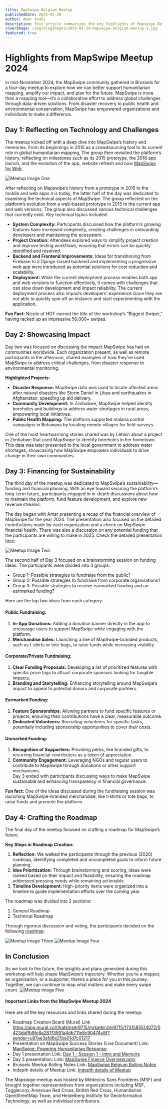 ```yaml
---
title: MapSwipe Belgium Meetup
publishedDate: 2025-02-20
author: Amar Shahi
description: This article summarizes the key highlights of Mapswipe Belgium meetup 2024.
coverImage: /img/blogImages/2025-01-24-mapswipe-belgium-meetup-1.jpg
featured: true
---
```


# Highlights from MapSwipe Meetup 2024
In mid-November 2024, the MapSwipe community gathered in Brussels for a four-day meetup to explore how we can better support humanitarian mapping, amplify our impact, and plan for the future. MapSwipe is more than a mapping tool—it’s a collaborative effort to address global challenges through data-driven solutions. From disaster recovery to public health and environmental conservation, MapSwipe has empowered organizations and individuals to make a difference.

## Day 1: Reflecting on Technology and Challenges
The meetup kicked off with a deep dive into MapSwipe’s history and memories. From its beginnings in 2015 as a crowdsourcing tool to its current role in global humanitarian mapping, The group then revisited the platform’s history, reflecting on milestones such as its 2015 prototype, the 2016 app launch, and the evolution of the app, website refresh and now [MapSwipe for Web](https://web.mapswipe.org/#/en).

![Meetup Image One](/img/blogImages/2025-01-24-mapswipe-belgium-meetup-1.jpg)

After reflecting on Mapswipe’s history from a prototype in 2015 to the mobile and web apps it is today, the latter half of the day was dedicated to examining the technical aspects of MapSwipe. The group reflected on the platform’s evolution from a web-based prototype in 2015 to the current app and web versions. The group also discussed various technical challenges that currently exist. Key technical topics included:
* **System Complexity:** Participants discussed how the platform’s growing features have increased complexity, creating challenges in onboarding developers and maintaining the ecosystem.
* **Project Creation:** Attendees explored ways to simplify project creation and improve testing workflows, ensuring that errors can be quickly identified and resolved.
* **Backend and Frontend Improvements:** Ideas for transitioning from Firebase to a Django-based backend and implementing a progressive web app were introduced as potential solutions for cost reduction and scalability.
* **Deployment:** While the current deployment process enables both app and web versions to function effectively, it comes with challenges that can slow down development and impact reliability. The current deployment process also impacts developers' experience since they are not able to quickly spin off an instance and start experimenting with the application.

**Fun Fact:**
Nicole of HOT earned the title of the workshop’s “Biggest Swiper,” having racked up an impressive 50,000+ swipes.

## Day 2: Showcasing Impact
Day two was focused on discussing the impact MapSwipe has had on communities worldwide.
Each organization present, as well as remote participants in the afternoon, shared examples of how they’ve used MapSwipe to address critical challenges, from disaster response to environmental monitoring.

**Highlighted Projects:**
* **Disaster Response:** MapSwipe data was used to locate affected areas after natural disasters like Storm Daniel in Libya and earthquakes in Afghanistan, speeding up aid delivery.
* **Community Development:** In Zimbabwe, MapSwipe helped identify boreholes and buildings to address water shortages in rural areas, empowering local initiatives.
* **Public Health Mapping:** The platform supported malaria control campaigns in Botswana by locating remote villages for field surveys.

One of the most heartwarming stories shared was by Letwin about a project in Zimbabwe that used MapSwipe to identify boreholes in her hometown. This data was later presented to the local government to address water shortages, showcasing how MapSwipe empowers individuals to drive change in their own communities.

## Day 3: Financing for Sustainability
The third day of the meetup was dedicated to MapSwipe’s sustainability—funding and financial planning. With an eye toward securing the platform’s long-term future, participants engaged in in-depth discussions about how to maintain the platform, fund feature development, and explore new revenue streams.

The day began with Amar presenting a recap of the financial overview of MapSwipe for the year 2024. The presentation also focused on the detailed contributions made by each organization and a check on MapSwipe financial health. There was also a discussion on any potential funding that the participants are willing to make in 2025. Check the detailed presentation [here](https://docs.google.com/presentation/d/1lWwv82gemDybxFjAF_vUJ4H58tpI1Vwh/edit#slide=id.g3145f004ab7_0_172).

![Meetup Image Two](/img/blogImages/2025-01-24-mapswipe-belgium-meetup-2.jpg)

The second half of Day 3 focused on a brainstorming session on funding ideas. The participants were divided into 3 groups:

* Group 1: Possible strategies to fundraise from the public?
* Group 2: Possible strategies to fundraise from corporate organisations?
* Group 3: Possible strategies to receive earmarked funding and un-earmarked funding?

Here are the top two ideas from each category:
#### Public Fundraising:
1. **In-App Donations:** Adding a donation banner directly in the app to encourage users to support MapSwipe while engaging with the platform.
2. **Merchandise Sales:** Launching a line of MapSwipe-branded products, such as t-shirts or tote bags, to raise funds while increasing visibility.
#### Corporate/Private Fundraising:
1. **Clear Funding Proposals:** Developing a list of prioritized features with specific price tags to attract corporate sponsors looking for tangible impacts.
2. **Branding and Storytelling:** Enhancing storytelling around MapSwipe’s impact to appeal to potential donors and corporate partners.
#### Earmarked Funding:
1. **Feature Sponsorships:** Allowing partners to fund specific features or projects, ensuring their contributions have a clear, measurable outcome.
2. **Dedicated Volunteers:** Recruiting volunteers for specific tasks, potentially including sponsorship opportunities to cover their costs.
#### Unmarked Funding:
1. **Recognition of Supporters:** Providing perks, like branded gifts, to recurring financial contributors as a token of appreciation.
2. **Community Engagement:** Leveraging NGOs and regular users to contribute to MapSwipe through donations or other support mechanisms.\
Day 3 ended with participants discussing ways to make MapSwipe sustainable and enhancing transparency in financial governance.


**Fun fact:**
One of the ideas discussed during the fundraising session was launching MapSwipe-branded merchandise, like t-shirts or tote bags, to raise funds and promote the platform.

## Day 4: Crafting the Roadmap
The final day of the meetup focused on crafting a roadmap for MapSwipe’s future.

**Key Steps in Roadmap Creation:**
1. **Reflection:** We walked the participants through the previous (2020) roadmap, identifying completed and uncompleted goals to inform future planning.
2. **Idea Prioritization:** Through brainstorming and scoring, ideas were ranked based on their impact and feasibility, ensuring the roadmap addressed pressing needs while remaining actionable.
3. **Timeline Development:** High-priority items were organized into a timeline to guide implementation efforts over the coming year.

The roadmap was divided into 2 sections:
1. General Roadmap
2. Technical Roadmap

Through rigorous discussion and voting, the participants decided on the following [roadmap](https://app.mural.co/t/katkinzer9715/m/katkinzer9715/1731585514072/0423daffb9fc8a287f3591a4db711e8c90474c8f):

![Meetup Image Three](/img/blogImages/2025-01-24-mapswipe-belgium-meetup-3.jpg)
![Meetup Image Four](/img/blogImages/2025-01-24-mapswipe-belgium-meetup-4.jpg)

## In Conclusion
As we look to the future, the insights and plans generated during this workshop will help shape MapSwipe’s trajectory. Whether you’re a mapper, an organization, or a supporter, there’s a place for you in this journey. Together, we can continue to map what matters and make every swipe count.
![Meetup Image Five](/img/blogImages/2025-01-24-mapswipe-belgium-meetup-5.jpg)

#### Important Links from the MapSwipe Meetup 2024
Here are all the key resources and links shared during the meetup:
* Roadmap Creation Board (Mural)
Link https://app.mural.co/t/katkinzer9715/m/katkinzer9715/1731585514072/0423daffb9fc8a287f3591a4db711e8c90474c8f?sender=u97ae3afd6e21ba01d7c01217
* Presentation on MapSwipe Success Stories (Live Document)
Link: [MapSwipe: Powering Humanitarian Response](https://docs.google.com/presentation/d/1cHjv4bN0JPLFragyEgO21UzbtnRiUHx3LkCqBaDYzO0/edit#slide=id.g2f2c7a8953d_0_185)
* Day 1 presentation
Link: [Day 1 - Session 1 - Intro and Memoirs](https://docs.google.com/presentation/d/1qKMNqWV_0H088n5_BpHu4bL1Y1M02S20DK-kLKh7agg/edit#slide=id.p)
* Day 3 presentation:
Link: [MapSwipe Finance Overview.pptx](https://docs.google.com/presentation/d/1lWwv82gemDybxFjAF_vUJ4H58tpI1Vwh/edit#slide=id.g3145f004ab7_0_40)
* Brussels Meetup Rolling Notes
Link: [MapSwipe Belgium Rolling Notes](https://docs.google.com/document/d/1QjgFskUkj-IxE-ZMyt4Pv_iOdQhlJ9DQZtsIjjhNz80/edit?tab=t.0)
* Indepth details of Meetup
Link: [Indepth details of Meetup](https://drive.google.com/file/d/1mjye1Bptzy-wrPaP5CA5H2GOi2ReqnK3/view)

The Mapswipe meetup was hosted by Médecins Sans Frontières (MSF) and brought together representatives from organizations including MSF, Togglecorp, American Red Cross, British Red Cross, Humanitarian OpenStreetMap Team, and Heidelberg Institute for Geoinformation Technology, as well as individual contributors.
